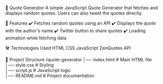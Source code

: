 🚀 Quote Generator
A simple JavaScript Quote Generator that fetches and displays random quotes. Users can also tweet the quotes directly.

📌 Features
✔️ Fetches random quotes using an API
✔️ Displays the quote with the author's name
✔️ Twitter button to share quotes
✔️ Loading animation while fetching data

🛠️ Technologies Used
HTML
CSS
JavaScript
ZenQuotes API

📂 Project Structure
/quote-generator
│── index.html        # Main HTML file  
│── style.css         # Styling  
│── script.js         # JavaScript logic  
│── README.md         # Project documentation 
